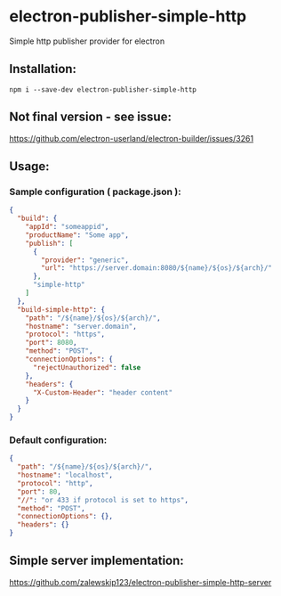 # electron-publisher-simple-http

Simple http publisher provider for electron

## Installation:

`npm i --save-dev electron-publisher-simple-http`

## Not final version - see issue:

https://github.com/electron-userland/electron-builder/issues/3261

## Usage:

### Sample configuration ( package.json ):

```json
{
  "build": {
    "appId": "someappid",
    "productName": "Some app",
    "publish": [
      {
        "provider": "generic",
        "url": "https://server.domain:8080/${name}/${os}/${arch}/"
      },
      "simple-http"
    ]
  },
  "build-simple-http": {
    "path": "/${name}/${os}/${arch}/",
    "hostname": "server.domain",
    "protocol": "https",
    "port": 8080,
    "method": "POST",
    "connectionOptions": {
      "rejectUnauthorized": false
    },
    "headers": {
      "X-Custom-Header": "header content"
    }
  }
}
```

### Default configuration:

```json
{
  "path": "/${name}/${os}/${arch}/",
  "hostname": "localhost",
  "protocol": "http",
  "port": 80,
  "//": "or 433 if protocol is set to https",
  "method": "POST",
  "connectionOptions": {},
  "headers": {}
}
```

## Simple server implementation:

https://github.com/zalewskip123/electron-publisher-simple-http-server
